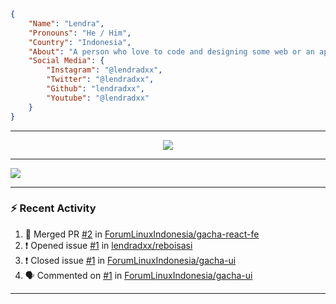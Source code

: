 ```json
{
    "Name": "Lendra",
    "Pronouns": "He / Him",
    "Country": "Indonesia",
    "About": "A person who love to code and designing some web or an application",
    "Social Media": {
        "Instagram": "@lendradxx",
        "Twitter": "@lendradxx",
        "Github": "lendradxx",
        "Youtube": "@lendradxx"
    }
}
```

---

<p align="center">
<img src="https://github-profile-trophy.vercel.app/?username=lendradxx&theme=discord&no-frame=true&margin-w=10&margin-h=10" align="center" />
   
---
    
<img src="https://github.com/lendradxx/lendradxx/blob/assets/snake.svg?raw" align="center" />
</p>

---

### :zap: Recent Activity

<!--START_SECTION:activity-->
1. 🎉 Merged PR [#2](https://github.com/ForumLinuxIndonesia/gacha-react-fe/pull/2) in [ForumLinuxIndonesia/gacha-react-fe](https://github.com/ForumLinuxIndonesia/gacha-react-fe)
2. ❗️ Opened issue [#1](https://github.com/lendradxx/reboisasi/issues/1) in [lendradxx/reboisasi](https://github.com/lendradxx/reboisasi)
3. ❗️ Closed issue [#1](https://github.com/ForumLinuxIndonesia/gacha-ui/issues/1) in [ForumLinuxIndonesia/gacha-ui](https://github.com/ForumLinuxIndonesia/gacha-ui)
4. 🗣 Commented on [#1](https://github.com/ForumLinuxIndonesia/gacha-ui/issues/1) in [ForumLinuxIndonesia/gacha-ui](https://github.com/ForumLinuxIndonesia/gacha-ui)
<!--END_SECTION:activity-->

---
